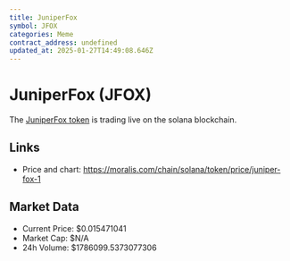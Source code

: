 ```yaml
---
title: JuniperFox
symbol: JFOX
categories: Meme
contract_address: undefined
updated_at: 2025-01-27T14:49:08.646Z
---
```


# JuniperFox (JFOX)
The [JuniperFox token](https://moralis.com/chain/solana/token/price/juniper-fox-1) is trading live on the solana blockchain.

## Links
- Price and chart: https://moralis.com/chain/solana/token/price/juniper-fox-1

## Market Data
- Current Price: $0.015471041
- Market Cap: $N/A
- 24h Volume: $1786099.5373077306
